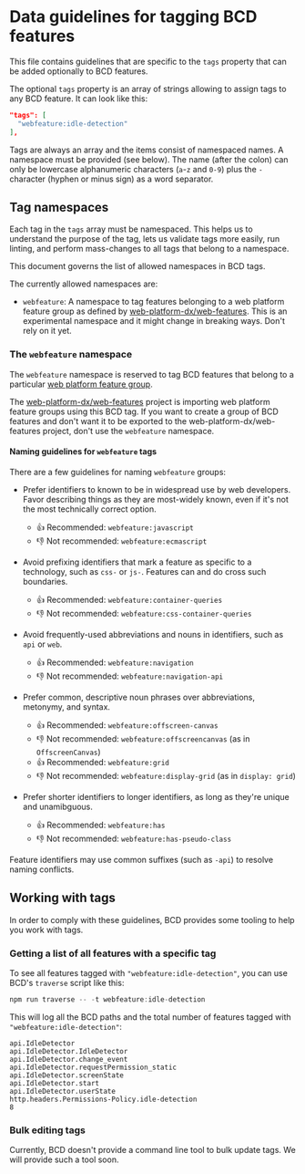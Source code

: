 # Data guidelines for tagging BCD features

This file contains guidelines that are specific to the `tags` property that can be added optionally to BCD features.

The optional `tags` property is an array of strings allowing to assign tags to any BCD feature. It can look like this:

```json
"tags": [
  "webfeature:idle-detection"
],
```

Tags are always an array and the items consist of namespaced names. A namespace must be provided (see below). The name (after the colon) can only be lowercase alphanumeric characters (`a`-`z` and `0-9`) plus the `-` character (hyphen or minus sign) as a word separator.

## Tag namespaces

Each tag in the `tags` array must be namespaced. This helps us to understand the purpose of the tag, lets us validate tags more easily, run linting, and perform mass-changes to all tags that belong to a namespace.

This document governs the list of allowed namespaces in BCD tags.

The currently allowed namespaces are:

- `webfeature`: A namespace to tag features belonging to a web platform feature group as defined by [web-platform-dx/web-features](https://github.com/web-platform-dx/web-features/blob/main/feature-group-definitions/README.md). This is an experimental namespace and it might change in breaking ways. Don't rely on it yet.

### The `webfeature` namespace

The `webfeature` namespace is reserved to tag BCD features that belong to a particular [web platform feature group](https://github.com/web-platform-dx/web-features/blob/main/feature-group-definitions/README.md).

The [web-platform-dx/web-features](https://github.com/web-platform-dx/web-features) project is importing web platform feature groups using this BCD tag. If you want to create a group of BCD features and don't want it to be exported to the web-platform-dx/web-features project, don't use the `webfeature` namespace.

#### Naming guidelines for `webfeature` tags

There are a few guidelines for naming `webfeature` groups:

- Prefer identifiers to known to be in widespread use by web developers.
  Favor describing things as they are most-widely known, even if it's not the most technically correct option.

  - 👍 Recommended: `webfeature:javascript`
  - 👎 Not recommended: `webfeature:ecmascript`

- Avoid prefixing identifiers that mark a feature as specific to a technology, such as `css-` or `js-`.
  Features can and do cross such boundaries.

  - 👍 Recommended: `webfeature:container-queries`
  - 👎 Not recommended: `webfeature:css-container-queries`

- Avoid frequently-used abbreviations and nouns in identifiers, such as `api` or `web`.

  - 👍 Recommended: `webfeature:navigation`
  - 👎 Not recommended: `webfeature:navigation-api`

- Prefer common, descriptive noun phrases over abbreviations, metonymy, and syntax.

  - 👍 Recommended: `webfeature:offscreen-canvas`
  - 👎 Not recommended: `webfeature:offscreencanvas` (as in `OffscreenCanvas`)
  - 👍 Recommended: `webfeature:grid`
  - 👎 Not recommended: `webfeature:display-grid` (as in `display: grid`)

- Prefer shorter identifiers to longer identifiers, as long as they're unique and unamibguous.

  - 👍 Recommended: `webfeature:has`
  - 👎 Not recommended: `webfeature:has-pseudo-class`

Feature identifiers may use common suffixes (such as `-api`) to resolve naming conflicts.

## Working with tags

In order to comply with these guidelines, BCD provides some tooling to help you work with tags.

### Getting a list of all features with a specific tag

To see all features tagged with `"webfeature:idle-detection"`, you can use BCD's `traverse` script like this:

```js
npm run traverse -- -t webfeature:idle-detection
```

This will log all the BCD paths and the total number of features tagged with `"webfeature:idle-detection"`:

```
api.IdleDetector
api.IdleDetector.IdleDetector
api.IdleDetector.change_event
api.IdleDetector.requestPermission_static
api.IdleDetector.screenState
api.IdleDetector.start
api.IdleDetector.userState
http.headers.Permissions-Policy.idle-detection
8
```

### Bulk editing tags

Currently, BCD doesn't provide a command line tool to bulk update tags. We will provide such a tool soon.
